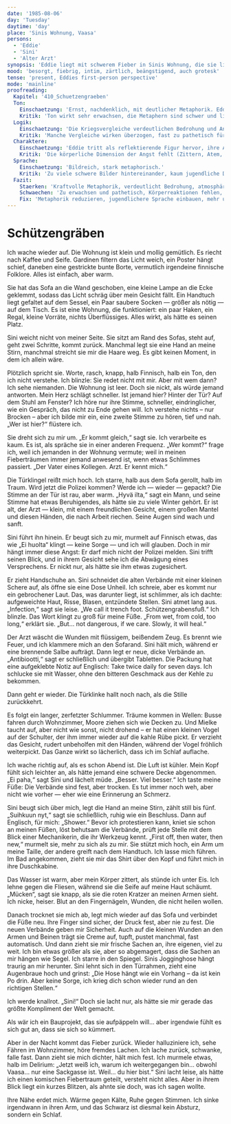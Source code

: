```yaml
---
date: '1985-08-06'
day: 'Tuesday'
daytime: 'day'
place: 'Sinis Wohnung, Vaasa'
persons:
  - 'Eddie'
  - 'Sini'
  - 'Alter Arzt'
synopsis: 'Eddie liegt mit schwerem Fieber in Sinis Wohnung, die sie liebevoll beschreibt. Sini hat ihre Schichten getauscht und weicht nicht von Eddies Seite. Eddie halluziniert, missversteht Sinis Telefonat als Gespräch mit einer unsichtbaren Person. Ein alter Arzt kommt, diagnostiziert Schützengrabensfuß, reinigt und verbindet die Wunden neu. Eddie erhält Tabletten, schläft lange und träumt grotesk von Mielke. Am Abend fühlt sie sich besser, Sini wechselt die Verbände erneut und bringt sie unter die Dusche. Eddie deliriert noch einmal und schläft schließlich in Sinis Armen ein.'
mood: 'besorgt, fiebrig, intim, zärtlich, beängstigend, auch grotesk'
tense: 'present, Eddies first-person perspective'
mode: 'mainline'
proofreading:
  Kapitel: '410_Schuetzengraeben'
  Ton:
    Einschaetzung: 'Ernst, nachdenklich, mit deutlicher Metaphorik. Eddie beschreibt ihre Lage in Kriegsbildern.'
    Kritik: 'Ton wirkt sehr erwachsen, die Metaphern sind schwer und literarisch. Gefahr: Verlust der jugendlichen Stimme.'
  Logik:
    Einschaetzung: 'Die Kriegsvergleiche verdeutlichen Bedrohung und Angst.'
    Kritik: 'Manche Vergleiche wirken überzogen, fast zu pathetisch für eine Jugendliche. Realitätsnähe leidet.'
  Charaktere:
    Einschaetzung: 'Eddie tritt als reflektierende Figur hervor, ihre Angst wird sichtbar.'
    Kritik: 'Die körperliche Dimension der Angst fehlt (Zittern, Atem, Herz). Stattdessen bleibt es bei Bildern und Gedanken.'
  Sprache:
    Einschaetzung: 'Bildreich, stark metaphorisch.'
    Kritik: 'Zu viele schwere Bilder hintereinander, kaum jugendliche Direktheit. Sprache wirkt eher literarisch als authentisch.'
  Fazit:
    Staerken: 'Kraftvolle Metaphorik, verdeutlicht Bedrohung, atmosphärisch dicht.'
    Schwaechen: 'Zu erwachsen und pathetisch, Körperreaktionen fehlen, Gefahr von Distanzierung.'
    Fix: 'Metaphorik reduzieren, jugendlichere Sprache einbauen, mehr unmittelbare körperliche Reaktionen zeigen.'
---
```


# Schützengräben

Ich wache wieder auf. Die Wohnung ist klein und mollig gemütlich. Es riecht nach
Kaffee und Seife. Gardinen filtern das Licht weich, ein Poster hängt schief,
daneben eine gestrickte bunte Borte, vermutlich irgendeine finnische Folklore.
Alles ist einfach, aber warm.

Sie hat das Sofa an die Wand geschoben, eine kleine Lampe an die Ecke geklemmt,
sodass das Licht schräg über mein Gesicht fällt. Ein Handtuch liegt gefaltet auf
dem Sessel, ein Paar saubere Socken — größer als nötig — auf dem Tisch. Es ist
eine Wohnung, die funktioniert: ein paar Haken, ein Regal, kleine Vorräte,
nichts Überflüssiges. Alles wirkt, als hätte es seinen Platz.

Sini weicht nicht von meiner Seite. Sie sitzt am Rand des Sofas, steht auf, geht
zwei Schritte, kommt zurück. Manchmal legt sie eine Hand an meine Stirn,
manchmal streicht sie mir die Haare weg. Es gibt keinen Moment, in dem ich
allein wäre.

Plötzlich spricht sie. Worte, rasch, knapp, halb Finnisch, halb ein Ton, den ich
nicht verstehe. Ich blinzle: Sie redet nicht mit mir. Aber mit wem dann? Ich
sehe niemanden. Die Wohnung ist leer. Doch sie nickt, als würde jemand
antworten. Mein Herz schlägt schneller. Ist jemand hier? Hinter der Tür? Auf dem
Stuhl am Fenster? Ich höre nur ihre Stimme, schneller, eindringlicher, wie ein
Gespräch, das nicht zu Ende gehen will. Ich verstehe nichts – nur Brocken – aber
ich bilde mir ein, eine zweite Stimme zu hören, tief und nah. „Wer ist hier?“
flüstere ich.

Sie dreht sich zu mir um. „Er kommt gleich,“ sagt sie. Ich verarbeite es kaum.
Es ist, als spräche sie in einer anderen Frequenz. „Wer kommt?“ frage ich, weil
ich jemanden in der Wohnung vermute; weil in meinen Fieberträumen immer jemand
anwesend ist, wenn etwas Schlimmes passiert. „Der Vater eines Kollegen. Arzt. Er
kennt mich.“

Die Türklingel reißt mich hoch. Ich starre, halb aus dem Sofa gerollt, halb im
Traum. Wird jetzt die Polizei kommen? Werde ich — wieder — gepackt? Die Stimme
an der Tür ist rau, aber warm. „Hyvä ilta,“ sagt ein Mann, und seine Stimme hat
etwas Beruhigendes, als hätte sie zu viele Winter gehört. Er ist alt, der Arzt —
klein, mit einem freundlichen Gesicht, einem großen Mantel und diesen Händen,
die nach Arbeit riechen. Seine Augen sind wach und sanft.

Sini führt ihn hinein. Er beugt sich zu mir, murmelt auf Finnisch etwas, das wie
„Ei huolta“ klingt — keine Sorge — und ich will glauben. Doch in mir hängt immer
diese Angst: Er darf mich nicht der Polizei melden. Sini trifft seinen Blick,
und in ihrem Gesicht sehe ich die Abwägung eines Versprechens. Er nickt nur, als
hätte sie ihm etwas zugesichert.

Er zieht Handschuhe an. Sini schneidet die alten Verbände mit einer kleinen
Schere auf, als öffne sie eine Dose Unheil. Ich schreie, aber es kommt nur ein
gebrochener Laut. Das, was darunter liegt, ist schlimmer, als ich dachte:
aufgeweichte Haut, Risse, Blasen, entzündete Stellen. Sini atmet lang aus.
„Infection,“ sagt sie leise. „We call it trench foot. Schützengrabensfuß.“ Ich
blinzle. Das Wort klingt zu groß für meine Füße. „From wet, from cold, too
long,“ erklärt sie. „But… not dangerous, if we care. Slowly, it will heal.“

Der Arzt wäscht die Wunden mit flüssigem, beißendem Zeug. Es brennt wie Feuer,
und ich klammere mich an den Sofarand. Sini hält mich, während er eine brennende
Salbe aufträgt. Dann legt er neue, dicke Verbände an. „Antibiootti,“ sagt er
schließlich und übergibt Tabletten. Die Packung hat eine aufgeklebte Notiz auf
Englisch: Take twice daily for seven days. Ich schlucke sie mit Wasser, ohne den
bitteren Geschmack aus der Kehle zu bekommen.

Dann geht er wieder. Die Türklinke hallt noch nach, als die Stille zurückkehrt.

Es folgt ein langer, zerfetzter Schlummer. Träume kommen in Wellen: Busse fahren
durch Wohnzimmer, Moore ziehen sich wie Decken zu. Und Mielke taucht auf, aber
nicht wie sonst, nicht drohend – er hat einen kleinen Vogel auf der Schulter,
der ihm immer wieder auf die kahle Rübe pickt. Er verzieht das Gesicht, rudert
unbeholfen mit den Händen, während der Vogel fröhlich weiterpickt. Das Ganze
wirkt so lächerlich, dass ich im Schlaf auflache.

Ich wache richtig auf, als es schon Abend ist. Die Luft ist kühler. Mein Kopf
fühlt sich leichter an, als hätte jemand eine schwere Decke abgenommen. „Ei
paha,“ sagt Sini und lächelt müde. „Besser. Viel besser.“ Ich taste meine Füße:
Die Verbände sind fest, aber trocken. Es tut immer noch weh, aber nicht wie
vorher — eher wie eine Erinnerung an Schmerz.

Sini beugt sich über mich, legt die Hand an meine Stirn, zählt still bis fünf.
„Suihkuun nyt,“ sagt sie schließlich, ruhig wie ein Beschluss. Dann auf
Englisch, für mich: „Shower.“ Bevor ich protestieren kann, kniet sie schon an
meinen Füßen, löst behutsam die Verbände, prüft jede Stelle mit dem Blick einer
Mechanikerin, die ihr Werkzeug kennt. „First off, then water, then new,“ murmelt
sie, mehr zu sich als zu mir. Sie stützt mich hoch, ein Arm um meine Taille, der
andere greift nach dem Handtuch. Ich lasse mich führen. Im Bad angekommen, zieht
sie mir das Shirt über den Kopf und führt mich in ihre Duschkabine.

Das Wasser ist warm, aber mein Körper zittert, als stünde ich unter Eis. Ich
lehne gegen die Fliesen, während sie die Seife auf meine Haut schäumt. „Mücken“,
sagt sie knapp, als sie die roten Kratzer an meinen Armen sieht. Ich nicke,
heiser. Blut an den Fingernägeln, Wunden, die nicht heilen wollen.

Danach trocknet sie mich ab, legt mich wieder auf das Sofa und verbindet die
Füße neu. Ihre Finger sind sicher, der Druck fest, aber nie zu fest. Die neuen
Verbände geben mir Sicherheit. Auch auf die kleinen Wunden an den Armen und
Beinen trägt sie Creme auf, tupft, pustet manchmal, fast automatisch. Und dann
zieht sie mir frische Sachen an, ihre eigenen, viel zu weit. Ich bin etwas
größer als sie, aber so abgemagert, dass die Sachen an mir hängen wie Segel. Ich
starre in den Spiegel. Sinis Jogginghose hängt traurig an mir herunter. Sini
lehnt sich in den Türrahmen, zieht eine Augenbraue hoch und grinst: „Die Hose
hängt wie ein Vorhang – da ist kein Po drin. Aber keine Sorge, ich krieg dich
schon wieder rund an den richtigen Stellen.“

Ich werde knallrot. „Sini!“ Doch sie lacht nur, als hätte sie mir gerade das
größte Kompliment der Welt gemacht.

Als wär ich ein Bauprojekt, das sie aufpäppeln will… aber irgendwie fühlt es
sich gut an, dass sie sich so kümmert.

Aber in der Nacht kommt das Fieber zurück. Wieder halluziniere ich, sehe Fähren
im Wohnzimmer, höre fremdes Lachen. Ich lache zurück, schwanke, falle fast. Dann
zieht sie mich dichter, hält mich fest. Ich murmele etwas, halb im Delirium:
„Jetzt weiß ich, warum ich weitergegangen bin… obwohl Vaasa… nur eine Sackgasse
ist. Weil… du hier bist.“ Sini lacht leise, als hätte ich einen komischen
Fiebertraum geteilt, versteht nicht alles. Aber in ihrem Blick liegt ein kurzes
Blitzen, als ahnte sie doch, was ich sagen wollte.

Ihre Nähe erdet mich. Wärme gegen Kälte, Ruhe gegen Stimmen. Ich sinke
irgendwann in ihren Arm, und das Schwarz ist diesmal kein Absturz, sondern ein
Schlaf.
